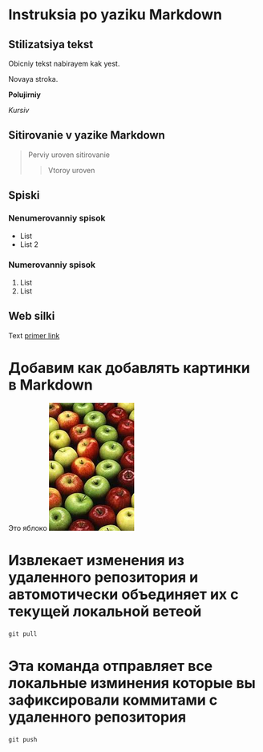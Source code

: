  # Instruksia po yaziku Markdown
 
## Stilizatsiya tekst
Obicniy tekst nabirayem kak yest.

Novaya stroka.

**Polujirniy**

*Kursiv*

## Sitirovanie v yazike Markdown
> Perviy uroven sitirovanie
>> Vtoroy uroven

## Spiski
### Nenumerovanniy spisok
* List 
* List 2

### Numerovanniy spisok
1. List
2. List

## Web silki
Text [primer link](html.example.com "vslipayuwaya podskazka")

# Добавим как добавлять картинки в Markdown
Это яблоко
![Яблоко](apple.jpg)

# Извлекает изменения из удаленного репозитория и автомотически объединяет их с текущей локальной ветеой

`git pull`

# Эта команда отправляет все локальные изминения которые вы зафиксировали коммитами с удаленного репозитория
`git push`
